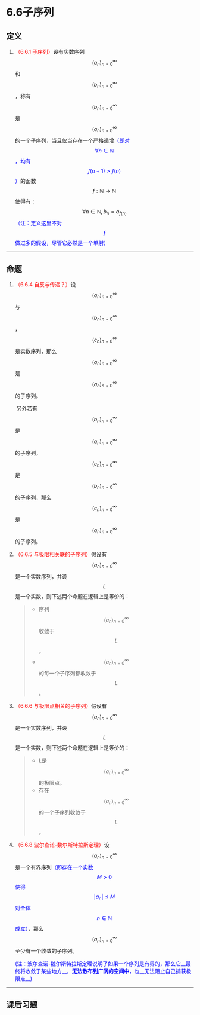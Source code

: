 # 6.6子序列

## 定义

1. <font color=red>（6.6.1 子序列）</font>设有实数序列$$(a_n)_{n=0}^\infty$$和$$(b_n)_{n=0}^\infty$$，称有$$(b_n)_{n=0}^\infty$$是$$(a_n)_{n=0}^\infty$$的一个子序列，当且仅当存在一个严格递增<font color=blue>（即对$$\forall n\in \mathbb N$$，均有$$f(n+1)>f(n)$$）</font>的函数$$f:\mathbb N\rightarrow\mathbb N$$使得有：
   $$
   \forall n\in\mathbb N,b_n=a_{f(n)}
   $$
   <font color=blue>（注：定义这里不对$$f$$做过多的假设，尽管它必然是一个单射）</font>

---

## 命题

1. <font color=red>（6.6.4 自反与传递？）</font>设$$(a_n)_{n=0}^\infty$$与$$(b_n)_{n=0}^\infty$$，$$(c_n)_{n=0}^\infty$$是实数序列，那么$$(a_n)_{n=0}^\infty$$是$$(a_n)_{n=0}^\infty$$的子序列。

   ​    另外若有$$(b_n)_{n=0}^\infty$$是$$(a_n)_{n=0}^\infty$$的子序列，$$(c_n)_{n=0}^\infty$$是$$(b_n)_{n=0}^\infty$$的子序列，那么$$(c_n)_{n=0}^\infty$$是$$(a_n)_{n=0}^\infty$$的子序列。

2. <font color=red>（6.6.5 与极限相关联的子序列）</font>假设有$$(a_n)_{n=0}^\infty$$是一个实数序列，并设$$L$$是一个实数，则下述两个命题在逻辑上是等价的：

   > * 序列$$(a_n)_{n=0}^\infty$$收敛于$$L$$。
   > * $$(a_n)_{n=0}^\infty$$的每一个子序列都收敛于$$L$$。

3. <font color=red>（6.6.6 与极限点相关的子序列）</font>假设有$$(a_n)_{n=0}^\infty$$是一个实数序列，并设$$L$$是一个实数，则下述两个命题在逻辑上是等价的：

   > * L是$$(a_n)_{n=0}^\infty$$的极限点。
   > * 存在$$(a_n)_{n=0}^\infty$$的一个子序列收敛于$$L$$。

4. <font color=red>（6.6.8 波尔查诺-魏尔斯特拉斯定理）</font>设$$(a_n)_{n=0}^\infty$$是一个有界序列<font color=blue>（即存在一个实数$$M>0$$使得$$|a_n|\leq M$$对全体$$n\in\mathbb N$$成立）</font>，那么$$(a_n)_{n=0}^\infty$$至少有一个收敛的子序列。

   <font color=blue>(注：波尔查诺-魏尔斯特拉斯定理说明了如果一个序列是有界的，那么它__最终将收敛于某些地方__，__无法散布到广阔的空间中__，也__无法阻止自己捕获极限点__)</font>

---

## 课后习题

